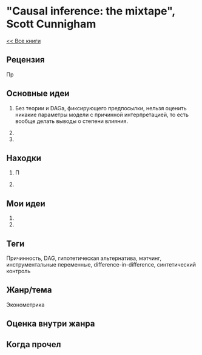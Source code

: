 # "Causal inference: the mixtape", Scott Cunnigham

[<< Все книги](../README.md)

## Рецензия

Пр


## Основные идеи

1. Без теории и DAGа, фиксирующего предпосылки, нельзя оценить никакие параметры модели с причинной интерпретацией, то есть вообще делать выводы о степени влияния.

2.

3. 


## Находки

1. П

2. 




## Мои идеи

1.

2.


## Теги

Причинность, DAG, гипотетическая альтернатива, мэтчинг, инструментальные переменные, difference-in-difference, синтетический контроль

## Жанр/тема

Эконометрика

## Оценка внутри жанра



## Когда прочел

